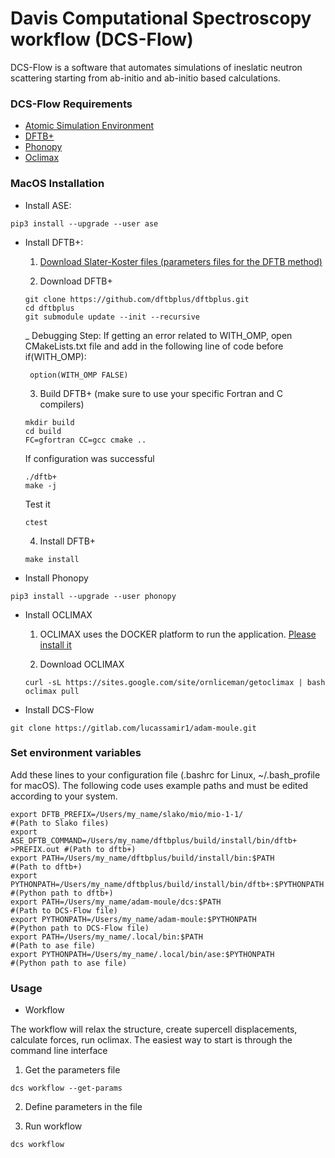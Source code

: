 # Davis Computational Spectroscopy workflow (DCS-Flow)

DCS-Flow is a software that automates simulations of ineslatic neutron scattering starting from ab-initio and ab-initio based calculations.


### DCS-Flow Requirements

* [Atomic Simulation Environment](https://wiki.fysik.dtu.dk/ase/)
* [DFTB+](https://www.dftbplus.org/)
* [Phonopy](https://phonopy.github.io/phonopy/)
* [Oclimax](https://neutrons.ornl.gov/sites/default/files/2018-NXS_Lecture_YQCheng_2.pdf)

### MacOS Installation

* Install ASE:

```
pip3 install --upgrade --user ase
```

* Install DFTB+:

  1. [Download Slater-Koster files (parameters files for the DFTB method)](http://www.dftb.org/fileadmin/DFTB/public/slako-unpacked.tar.xz)

  2. Download DFTB+
  
  ```
  git clone https://github.com/dftbplus/dftbplus.git
  cd dftbplus
  git submodule update --init --recursive
  ```
  _ Debugging Step: If getting an error related to WITH_OMP, open CMakeLists.txt file and add in the following line of code before if(WITH_OMP):
  ```
   option(WITH_OMP FALSE)
   ```

  3. Build DFTB+ (make sure to use your specific Fortran and C compilers)

  ```
  mkdir build
  cd build
  FC=gfortran CC=gcc cmake ..
  ```

  If configuration was successful
  
  ```
  ./dftb+
  make -j
  ```

  Test it

  ```
  ctest
  ```

  4. Install DFTB+

  ```
  make install
  ```
  

* Install Phonopy

```
pip3 install --upgrade --user phonopy
```

* Install OCLIMAX

  1. OCLIMAX uses the DOCKER platform to run the application.
  [Please install it](https://www.docker.com/)

  2. Download OCLIMAX

  ```  
  curl -sL https://sites.google.com/site/ornliceman/getoclimax | bash
  oclimax pull
  ```

* Install DCS-Flow

```
git clone https://gitlab.com/lucassamir1/adam-moule.git
```


### Set environment variables

Add these lines to your configuration file (.bashrc for Linux, ~/.bash_profile for macOS). The following code uses example paths and must be edited according to your system.

```
export DFTB_PREFIX=/Users/my_name/slako/mio/mio-1-1/                                #(Path to Slako files)
export ASE_DFTB_COMMAND=/Users/my_name/dftbplus/build/install/bin/dftb+ >PREFIX.out #(Path to dftb+)
export PATH=/Users/my_name/dftbplus/build/install/bin:$PATH                         #(Path to dftb+)
export PYTHONPATH=/Users/my_name/dftbplus/build/install/bin/dftb+:$PYTHONPATH       #(Python path to dftb+)
export PATH=/Users/my_name/adam-moule/dcs:$PATH                               #(Path to DCS-Flow file)
export PYTHONPATH=/Users/my_name/adam-moule:$PYTHONPATH                        #(Python path to DCS-Flow file)
export PATH=/Users/my_name/.local/bin:$PATH                                         #(Path to ase file)
export PYTHONPATH=/Users/my_name/.local/bin/ase:$PYTHONPATH                         #(Python path to ase file)

```

### Usage

* Workflow

The workflow will relax the structure, create supercell displacements, calculate forces, run oclimax. The easiest way to start is through the command line interface

  1. Get the parameters file
   
  ```
  dcs workflow --get-params
  ```

  2. Define parameters in the file
  
  3. Run workflow

  ```
  dcs workflow
  ```


